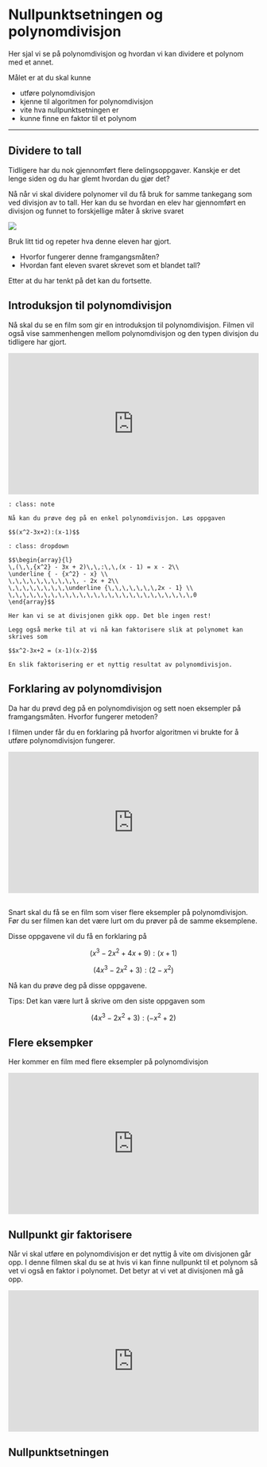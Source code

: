 # Nullpunktsetningen og polynomdivisjon


Her sjal vi se på polynomdivisjon og hvordan vi kan dividere et polynom med et annet. 

Målet er at du skal kunne

* utføre polynomdivisjon
* kjenne til algoritmen for polynomdivisjon
* vite hva nullpunktsetningen er
* kunne finne en faktor til et polynom

___


## Dividere to tall

Tidligere har du nok gjennomført flere delingsoppgaver. Kanskje er det lenge siden og du har glemt hvordan du gjør det?

Nå når vi skal dividere polynomer vil du få bruk for samme tankegang som ved divisjon av to tall. Her kan du se hvordan en elev har gjennomført en divisjon og funnet to forskjellige måter å skrive svaret

![](/bilder/langdivisjon.jpg)

Bruk litt tid og repeter hva denne eleven har gjort. 

* Hvorfor fungerer denne framgangsmåten?
* Hvordan fant eleven svaret skrevet som et blandet tall?

Etter at du har tenkt på det kan du fortsette.

## Introduksjon til polynomdivisjon

Nå skal du se en film som gir en introduksjon til polynomdivisjon. Filmen vil også vise sammenhengen mellom polynomdivisjon og den typen divisjon du tidligere har gjort.

<div style="padding:56.25% 0 0 0;position:relative;"><iframe src="https://player.vimeo.com/video/399087249?h=50c11646c1&title=0&byline=0&portrait=0" style="position:absolute;top:0;left:0;width:100%;height:100%;" frameborder="0" allow="autoplay; fullscreen; picture-in-picture" allowfullscreen></iframe></div><script src="https://player.vimeo.com/api/player.js"></script>

```{admonition} Oppgave 1
: class: note

Nå kan du prøve deg på en enkel polynomdivisjon. Løs oppgaven 

$$(x^2-3x+2):(x-1)$$

```

```{admonition} Løsning
: class: dropdown

$$\begin{array}{l}
\,(\,\,{x^2} - 3x + 2)\,\,:\,\,(x - 1) = x - 2\\
\underline { - {x^2} - x} \\
\,\,\,\,\,\,\,\,\,\, - 2x + 2\\
\,\,\,\,\,\,\,\,\underline {\,\,\,\,\,\,\,2x - 1} \\
\,\,\,\,\,\,\,\,\,\,\,\,\,\,\,\,\,\,\,\,\,\,\,\,\,\,0
\end{array}$$

Her kan vi se at divisjonen gikk opp. Det ble ingen rest!

Legg også merke til at vi nå kan faktorisere slik at polynomet kan skrives som

$$x^2-3x+2 = (x-1)(x-2)$$

En slik faktorisering er et nyttig resultat av polynomdivisjon.
```

## Forklaring av polynomdivisjon

Da har du prøvd deg på en polynomdivisjon og sett noen eksempler på framgangsmåten. Hvorfor fungerer metoden?

I filmen under får du en forklaring på hvorfor algoritmen vi brukte for å utføre polynomdivisjon fungerer.

<div style="padding:56.25% 0 0 0;position:relative;"><iframe src="https://player.vimeo.com/video/399087302?h=9819b1b648&title=0&byline=0&portrait=0" style="position:absolute;top:0;left:0;width:100%;height:100%;" frameborder="0" allow="autoplay; fullscreen; picture-in-picture" allowfullscreen></iframe></div><script src="https://player.vimeo.com/api/player.js"></script>

<br>

Snart skal du få se en film som viser flere eksempler på polynomdivisjon. Før du ser filmen kan det være lurt om du prøver på de samme eksemplene. 

Disse oppgavene vil du få en forklaring på

$$(x^3-2x^2+4x+9):(x+1)$$

$$(4x^3-2x^2+3):(2-x^2)$$

Nå kan du prøve deg på disse oppgavene.

Tips: Det kan være lurt å skrive om den siste oppgaven som 

$$(4x^3-2x^2+3):(-x^2+2)$$

## Flere eksempker

Her kommer en film med flere eksempler på polynomdivisjon

<div style="padding:56.25% 0 0 0;position:relative;"><iframe src="https://player.vimeo.com/video/399087356?h=4e988c5687&title=0&byline=0&portrait=0" style="position:absolute;top:0;left:0;width:100%;height:100%;" frameborder="0" allow="autoplay; fullscreen; picture-in-picture" allowfullscreen></iframe></div><script src="https://player.vimeo.com/api/player.js"></script>

## Nullpunkt gir faktorisere

Når vi skal utføre en polynomdivisjon er det nyttig å vite om divisjonen går opp. I denne filmen skal du se at hvis vi kan finne nullpunkt til et polynom så vet vi også en faktor i polynomet. Det betyr at vi vet at divisjonen må gå opp.

<div style="padding:56.25% 0 0 0;position:relative;"><iframe src="https://player.vimeo.com/video/399087389?h=1ad39b0861&title=0&byline=0&portrait=0" style="position:absolute;top:0;left:0;width:100%;height:100%;" frameborder="0" allow="autoplay; fullscreen; picture-in-picture" allowfullscreen></iframe></div><script src="https://player.vimeo.com/api/player.js"></script>

## Nullpunktsetningen


